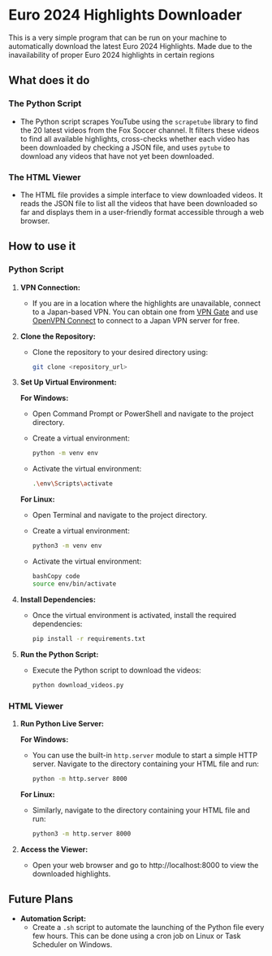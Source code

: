 # Euro 2024 Highlights Downloader

This is a very simple program that can be run on your machine to automatically download the latest Euro 2024 Highlights. Made due to the inavailability of proper Euro 2024 highlights in certain regions

## What does it do

### The Python Script

- The Python script scrapes YouTube using the `scrapetube` library to find the 20 latest videos from the Fox Soccer channel. It filters these videos to find all available highlights, cross-checks whether each video has been downloaded by checking a JSON file, and uses `pytube` to download any videos that have not yet been downloaded.

### The HTML Viewer

- The HTML file provides a simple interface to view downloaded videos. It reads the JSON file to list all the videos that have been downloaded so far and displays them in a user-friendly format accessible through a web browser.

## How to use it

### Python Script

1. **VPN Connection:**
    - If you are in a location where the highlights are unavailable, connect to a Japan-based VPN. You can obtain one from [VPN Gate](https://www.vpngate.net/EN/) and use [OpenVPN Connect](https://openvpn.net/client/) to connect to a Japan VPN server for free.
2. **Clone the Repository:**
    - Clone the repository to your desired directory using:
        
        ```bash
        git clone <repository_url>
        ```
        
3. **Set Up Virtual Environment:**
    
    **For Windows:**
    
    - Open Command Prompt or PowerShell and navigate to the project directory.
    - Create a virtual environment:
        
        ```bash
        python -m venv env
        ```
        
    - Activate the virtual environment:
        
        ```bash
        .\env\Scripts\activate
        ```
        
    
    **For Linux:**
    
    - Open Terminal and navigate to the project directory.
    - Create a virtual environment:
        
        ```bash
        python3 -m venv env
        ```
        
    - Activate the virtual environment:
        
        ```bash
        bashCopy code
        source env/bin/activate
        
        ```
        
4. **Install Dependencies:**
    - Once the virtual environment is activated, install the required dependencies:
        
        ```bash
        pip install -r requirements.txt
        ```
        
5. **Run the Python Script:**
    - Execute the Python script to download the videos:
        
        ```bash
        python download_videos.py
        ```
        

### HTML Viewer

1. **Run Python Live Server:**
    
    **For Windows:**
    
    - You can use the built-in `http.server` module to start a simple HTTP server. Navigate to the directory containing your HTML file and run:
        
        ```bash
        python -m http.server 8000
        ```
        
    
    **For Linux:**
    
    - Similarly, navigate to the directory containing your HTML file and run:
        
        ```bash
        python3 -m http.server 8000
        ```
        
2. **Access the Viewer:**
    - Open your web browser and go to http://localhost:8000 to view the downloaded highlights.

## Future Plans

- **Automation Script:**
    - Create a `.sh` script to automate the launching of the Python file every few hours. This can be done using a cron job on Linux or Task Scheduler on Windows.